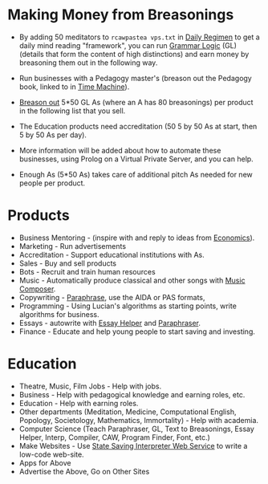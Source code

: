# Making Money from Breasonings

* By adding 50 meditators to `rcawpastea vps.txt` in <A href="https://github.com/luciangreen/Daily-Regimen">Daily Regimen</a> to get a daily mind reading "framework", you can run <a href="https://github.com/luciangreen/Algorithm-Writer-with-Lists">Grammar Logic</a> (GL) (details that form the content of high distinctions) and earn money by breasoning them out in the following way.

* Run businesses with a Pedagogy master's (breason out the Pedagogy book, linked to in <a href="https://github.com/luciangreen/Time_Machine">Time Machine</a>).
* <a href="https://github.com/luciangreen/Text-to-Breasonings">Breason out</a> 5*50 GL As (where an A has 80 breasonings) per product in the following list that you sell.
* The Education products need accreditation (50 5 by 50 As at start, then 5 by 50 As per day).
* More information will be added about how to automate these businesses, using Prolog on a Virtual Private Server, and you can help.
* Enough As (5*50 As) takes care of additional pitch As needed for new people per product.

# Products

* Business Mentoring - (inspire with and reply to ideas from <a href="https://github.com/luciangreen/Lucian-Academy/tree/main/Books%2023%208%2022/ECONOMICS">Economics</a>).
* Marketing - Run advertisements
* Accreditation - Support educational institutions with As.
* Sales - Buy and sell products
* Bots - Recruit and train human resources
* Music - Automatically produce classical and other songs with <a href="https://github.com/luciangreen/Music-Composer">Music Composer</a>.
* Copywriting - <a href="https://github.com/luciangreen/Philosophy/blob/master/paraphraser1.pl">Paraphrase</a>, use the AIDA or PAS formats,
* Programming - Using Lucian's algorithms as starting points, write algorithms for business.
* Essays - autowrite with <a href="https://github.com/luciangreen/Essay-Helper">Essay Helper</a> and <a href="https://github.com/luciangreen/Philosophy/blob/master/paraphraser1.pl">Paraphraser</a>.
* Finance - Educate and help young people to start saving and investing.

# Education

* Theatre, Music, Film Jobs - Help with jobs.
* Business - Help with pedagogical knowledge and earning roles, etc.
* Education - Help with earning roles.
* Other departments (Meditation, Medicine, Computational English, Popology, Societology, Mathematics, Immortality) - Help with academia.
* Computer Science (Teach Paraphraser, GL, Text to Breasonings, Essay Helper, Interp, Compiler, CAW, Program Finder, Font, etc.)
* Make Websites - Use <a href="https://github.com/luciangreen/SSI">State Saving Interpreter Web Service</a> to write a low-code web-site.
* Apps for Above
* Advertise the Above, Go on Other Sites
